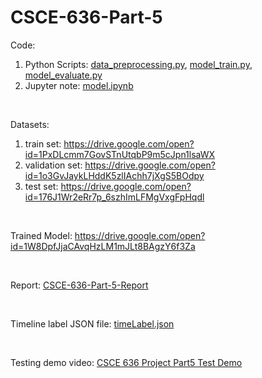 # CSCE-636-Part-5

Code: 

1. Python Scripts: [data_preprocessing.py](https://github.com/wumrwds/CSCE-636-SPRING2020/blob/master/part5/data_preprocessing.py), [model_train.py](https://github.com/wumrwds/CSCE-636-SPRING2020/blob/master/part5/model_train.py), [model_evaluate.py](https://github.com/wumrwds/CSCE-636-SPRING2020/blob/master/part5/model_evaluate.py)
2. Jupyter note: [model.ipynb](https://github.com/wumrwds/CSCE-636-SPRING2020/blob/master/part5/model.ipynb)

<br/>

Datasets:

1.  train set: https://drive.google.com/open?id=1PxDLcmm7GovSTnUtqbP9m5cJpn1lsaWX
2.  validation set: https://drive.google.com/open?id=1o3GvJaykLHddK5zlIAchh7jXgS5BOdpy
3.  test set: https://drive.google.com/open?id=176J1Wr2eRr7p_6szhImLFMgVxgFpHqdl

<br/>

Trained Model: https://drive.google.com/open?id=1W8DpfJjaCAvqHzLM1mJLt8BAgzY6f3Za

<br/>

Report: [CSCE-636-Part-5-Report](https://github.com/wumrwds/CSCE-636-SPRING2020/blob/master/part5/CSCE-636-Part-5-Report.md)

<br/>

Timeline label JSON file: [timeLabel.json](https://github.com/wumrwds/CSCE-636-SPRING2020/blob/master/part5/timeLabel.json)

<br/>

Testing demo video: [CSCE 636 Project Part5 Test Demo](https://youtu.be/vndHJWDN4j0)



